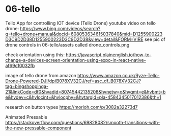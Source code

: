 # 06-tello
Tello App for controlling IOT device (Tello Drone)
youtube video on tello drone:
https://www.bing.com/videos/search?q=tello+drone+manual&docid=608053634615037840&mid=D1255900223D3C9D2D38D1255900223D3C9D2D38&view=detail&FORM=VIRE
see pic of drone controls in 06-tello/assets called drone_controls.png

check orientation using this:
https://javascript.plainenglish.io/how-to-change-a-devices-screen-orientation-using-expo-in-react-native-af69c10032fb

image of tello drone from amazon
https://www.amazon.co.uk/Ryze-Tello-Drone-Powered-DJI/dp/B078XV32CJ/ref=asc_df_B078XV32CJ?tag=bingshoppinga-21&linkCode=df0&hvadid=80745442135208&hvnetw=o&hvqmt=e&hvbmt=be&hvdev=c&hvlocint=&hvlocphy=&hvtargid=pla-4584345017012386&th=1

research on button types
https://morioh.com/p/3082a32273d7

Animated Pressable
https://stackoverflow.com/questions/69828082/smooth-transitions-with-the-new-pressable-component

